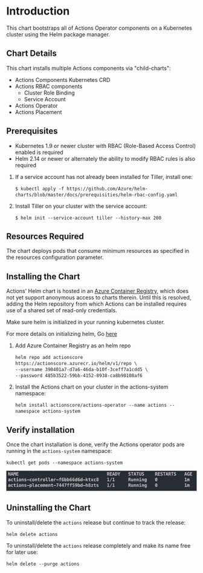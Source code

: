 # Introduction
This chart bootstraps all of Actions Operator components on a Kubernetes cluster using the Helm package manager.

## Chart Details
This chart installs multiple Actions components via "child-charts":

* Actions Components Kubernetes CRD
* Actions RBAC components
    * Cluster Role Binding
    * Service Account
* Actions Operator
* Actions Placement

## Prerequisites
* Kubernetes 1.9 or newer cluster with RBAC (Role-Based Access Control) enabled is required
* Helm 2.14 or newer or alternately the ability to modify RBAC rules is also required

1. If a service account has not already been installed for Tiller, install one:
    ```
    $ kubectl apply -f https://github.com/Azure/helm-charts/blob/master/docs/prerequisities/helm-rbac-config.yaml
    ```

2. Install Tiller on your cluster with the service account:
    ```
    $ helm init --service-account tiller --history-max 200
    ```

## Resources Required
The chart deploys pods that consume minimum resources as specified in the resources configuration parameter.

## Installing the Chart

Actions' Helm chart is hosted in an [Azure Container Registry](https://azure.microsoft.com/en-us/services/container-registry/),
which does not yet support anonymous access to charts therein. Until this is
resolved, adding the Helm repository from which Actions can be installed requires
use of a shared set of read-only credentials.

Make sure helm is initialized in your running kubernetes cluster.

For more details on initializing helm, Go [here](https://docs.helm.sh/helm/#helm)

1. Add Azure Container Registry as an helm repo
    ```
    helm repo add actionscore https://actionscore.azurecr.io/helm/v1/repo \
    --username 390401a7-d7a6-46da-b10f-3ceff7a1cdd5 \
    --password 485b3522-59bb-4152-8938-ca8b90108af6
    ```

2. Install the Actions chart on your cluster in the actions-system namespace:
    ```
    helm install actionscore/actions-operator --name actions --namespace actions-system
    ``` 

## Verify installation

Once the chart installation is done, verify the Actions operator pods are running in the `actions-system` namespace:
```
kubectl get pods --namespace actions-system
```
 
![actions_helm_success](/charts/actions-operator/img/actions_helm_success.png)

## Uninstalling the Chart

To uninstall/delete the `actions` release but continue to track the release:
```
helm delete actions
```

To uninstall/delete the `actions` release completely and make its name free for later use:
```
helm delete --purge actions
```
